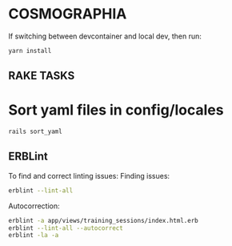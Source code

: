# COSMOGRAPHIA

If switching between devcontainer and local dev, then run:
```bash
yarn install
```

## RAKE TASKS
# Sort yaml files in config/locales
```bash
rails sort_yaml
```

## ERBLint
To find and correct linting issues:
Finding issues:
```bash
erblint --lint-all
```

Autocorrection:
```bash
erblint -a app/views/training_sessions/index.html.erb
erblint --lint-all --autocorrect
erblint -la -a
